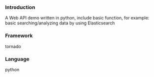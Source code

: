 ### Introduction

A Web API demo written in python, include basic function, for example: basic searching/analyzing data by using Elasticsearch

### Framework
tornado

### Language 
python
